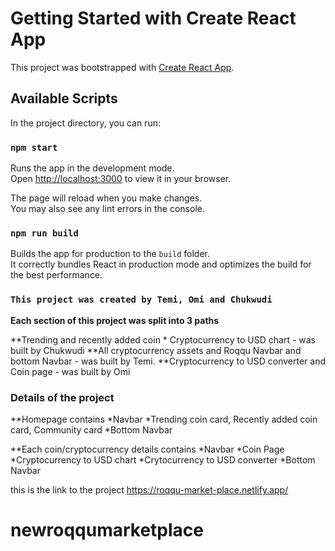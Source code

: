 # Getting Started with Create React App

This project was bootstrapped with [Create React App](https://github.com/facebook/create-react-app).

## Available Scripts

In the project directory, you can run:

### `npm start`

Runs the app in the development mode.\
Open [http://localhost:3000](http://localhost:3000) to view it in your browser.

The page will reload when you make changes.\
You may also see any lint errors in the console.

### `npm run build`

Builds the app for production to the `build` folder.\
It correctly bundles React in production mode and optimizes the build for the best performance.

### `This project was created by Temi, Omi and Chukwudi`

**Each section of this project was split into 3 paths**

**Trending and recently added coin * Cryptocurrency to USD chart - was built by Chukwudi
**All cryptocurrency assets and Roqqu Navbar and bottom Navbar - was built by Temi.
**Cryptocurrency to USD converter and Coin page - was built by Omi


### Details of the project

**Homepage contains
*Navbar
*Trending coin card, Recently added coin card, Community card
*Bottom Navbar

**Each coin/cryptocurrency details contains
*Navbar
*Coin Page
*Cryptocurrency to USD chart
*Crytocurrency to USD converter
*Bottom Navbar

this is the link to the project https://roqqu-market-place.netlify.app/
# newroqqumarketplace
